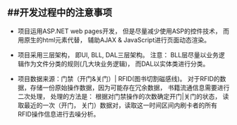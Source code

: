 ##开发过程中的注意事项
---

* 项目运用ASP.NET web pages开发， 但是尽量减少使用ASP的控件技术， 而用原生的html元素代替， 辅助AJAX & JavaScript进行页面动态渲染。

* 项目采用三层架构， 即UI, BLL, DAL三层架构。 注意： BLL层尽量以业务逻辑作为文件分类的规则(几大块业务逻辑)， 而DAL以实体类进行分类。

* 项目数据来源：门禁（开门&关门）| RFID(图书切割磁感线)。 对于RFID的数据，存储一份原始操作数据，因为可能存在冗余数据， 书籍流通信息需要进行二次处理，
处理的方法是： 根据对门禁操作的次数确定开门|关门的状态， 读取最近的一次（开门， 关门）数据对，读取这一时间区间内刷卡者的所有RFID操作信息进行去噪分析。